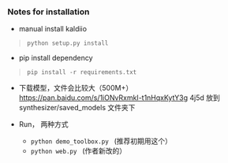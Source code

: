 ### Notes for installation 

- manual install kaldiio  
> `python setup.py install` 

- pip install dependency
> `pip install -r requirements.txt` 

- 下载模型，文件会比较大（500M+）
https://pan.baidu.com/s/1iONvRxmkI-t1nHqxKytY3g 4j5d
放到synthesizer/saved_models 文件夹下

- Run， 两种方式

    +  `python demo_toolbox.py `  (推荐初期用这个）
    +  `python web.py `  (作者新改的）